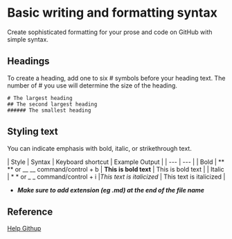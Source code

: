 # Basic writing and formatting syntax
Create sophisticated formatting for your prose and code on GitHub with simple syntax.

## Headings
To create a heading, add one to six # symbols before your heading text. The number of # you use will determine the size of the heading.
```
# The largest heading
## The second largest heading
###### The smallest heading
```
## Styling text
You can indicate emphasis with bold, italic, or strikethrough text.

|   Style   |   Syntax  |   Keyboard shortcut   |   Example	Output  |
| ---   |   --- |
|   Bold    |   ** ** or __ __	command/control + b |	**This is bold text**   |   This is bold text   |
|   Italic  |	* * or _ _	command/control + i	    |*This text is italicized*	|   This text is italicized |

* ***Make sure to add extension (eg .md) at the end of the file name***

## Reference
[Help Githup](https://help.github.com/en/github/writing-on-github/basic-writing-and-formatting-syntax)
